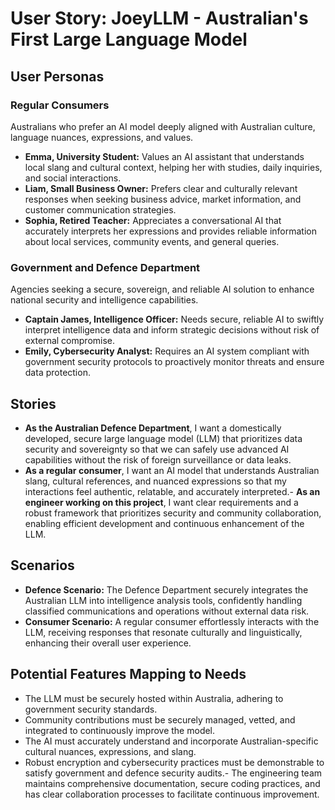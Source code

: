 # User Story: JoeyLLM - Australian's First Large Language Model

## User Personas

### Regular Consumers
Australians who prefer an AI model deeply aligned with Australian culture, language nuances, expressions, and values.
- **Emma, University Student:** Values an AI assistant that understands local slang and cultural context, helping her with studies, daily inquiries, and social interactions.
- **Liam, Small Business Owner:** Prefers clear and culturally relevant responses when seeking business advice, market information, and customer communication strategies.
- **Sophia, Retired Teacher:** Appreciates a conversational AI that accurately interprets her expressions and provides reliable information about local services, community events, and general queries.

### Government and Defence Department
Agencies seeking a secure, sovereign, and reliable AI solution to enhance national security and intelligence capabilities.
- **Captain James, Intelligence Officer:** Needs secure, reliable AI to swiftly interpret intelligence data and inform strategic decisions without risk of external compromise.
- **Emily, Cybersecurity Analyst:** Requires an AI system compliant with government security protocols to proactively monitor threats and ensure data protection.

## Stories
- **As the Australian Defence Department**, I want a domestically developed, secure large language model (LLM) that prioritizes data security and sovereignty so that we can safely use advanced AI capabilities without the risk of foreign surveillance or data leaks.
- **As a regular consumer**, I want an AI model that understands Australian slang, cultural references, and nuanced expressions so that my interactions feel authentic, relatable, and accurately interpreted.- **As an engineer working on this project**, I want clear requirements and a robust framework that prioritizes security and community collaboration, enabling efficient development and continuous enhancement of the LLM.

## Scenarios
- **Defence Scenario:** The Defence Department securely integrates the Australian LLM into intelligence analysis tools, confidently handling classified communications and operations without external data risk.
- **Consumer Scenario:** A regular consumer effortlessly interacts with the LLM, receiving responses that resonate culturally and linguistically, enhancing their overall user experience.

## Potential Features Mapping to Needs
- The LLM must be securely hosted within Australia, adhering to government security standards.
- Community contributions must be securely managed, vetted, and integrated to continuously improve the model.
- The AI must accurately understand and incorporate Australian-specific cultural nuances, expressions, and slang.
- Robust encryption and cybersecurity practices must be demonstrable to satisfy government and defence security audits.- The engineering team maintains comprehensive documentation, secure coding practices, and has clear collaboration processes to facilitate continuous improvement.

